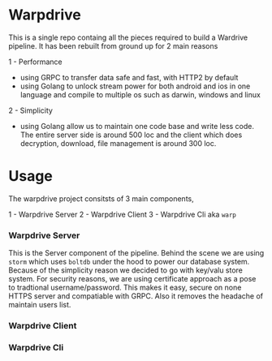 # Warpdrive

This is a single repo containg all the pieces required to build a Wardrive pipeline. It has been rebuilt from ground up for 2 main reasons

1 - Performance
  - using GRPC to transfer data safe and fast, with HTTP2 by default
  - using Golang to unlock stream power for both android and ios in one language and compile to multiple os such as darwin, windows and linux

2 - Simplicity
  - using Golang allow us to maintain one code base and write less code. The entire server side is around 500 loc and the client which does decryption, download, file management is around 300 loc.

# Usage

The warpdrive project consitsts of 3 main components,

  1 - Warpdrive Server
  2 - Warpdrive Client
  3 - Warpdrive Cli aka `warp`

### Warpdrive Server

This is the Server component of the pipeline. Behind the scene we are using `storm` which uses `boltdb` under the hood to power our database system. Because of the simplicity reason we decided to go with key/valu store system.
For security reasons, we are using certificate approach as a pose to tradtional username/password. This makes it easy, secure on none HTTPS server and compatiable with GRPC. Also it removes the headache of maintain users list.

### Warpdrive Client

### Warpdrive Cli
